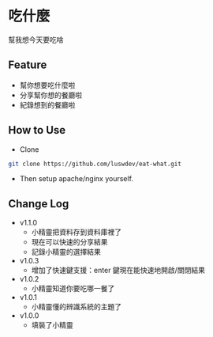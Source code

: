 # 吃什麼
幫我想今天要吃啥

## Feature
- 幫你想要吃什麼啦
- 分享幫你想的餐廳啦
- 紀錄想到的餐廳啦

## How to Use
- Clone
```bash
git clone https://github.com/luswdev/eat-what.git
```

- Then setup apache/nginx yourself.

## Change Log
- v1.1.0
    - 小精靈把資料存到資料庫裡了
    - 現在可以快速的分享結果
    - 記錄小精靈的選擇結果
- v1.0.3
    - 增加了快速鍵支援：enter 鍵現在能快速地開啟/關閉結果
- v1.0.2
    - 小精靈知道你要吃哪一餐了
- v1.0.1
    - 小精靈懂的辨識系統的主題了
- v1.0.0
    - 填裝了小精靈